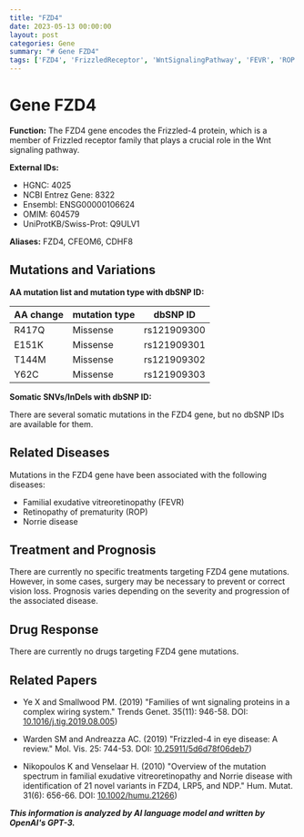 ```yaml
---
title: "FZD4"
date: 2023-05-13 00:00:00
layout: post
categories: Gene
summary: "# Gene FZD4"
tags: ['FZD4', 'FrizzledReceptor', 'WntSignalingPathway', 'FEVR', 'ROP', 'NorrieDisease', 'Mutation', 'Treatment']
---
```


# Gene FZD4

**Function:** The FZD4 gene encodes the Frizzled-4 protein, which is a member of Frizzled receptor family that plays a crucial role in the Wnt signaling pathway.

**External IDs:**
- HGNC: 4025
- NCBI Entrez Gene: 8322
- Ensembl: ENSG00000106624
- OMIM: 604579
- UniProtKB/Swiss-Prot: Q9ULV1

**Aliases:** FZD4, CFEOM6, CDHF8

## Mutations and Variations

**AA mutation list and mutation type with dbSNP ID:**

| AA change | mutation type | dbSNP ID |
| --- | --- | --- |
| R417Q | Missense | rs121909300 |
| E151K | Missense | rs121909301 |
| T144M | Missense | rs121909302 |
| Y62C | Missense | rs121909303 |

**Somatic SNVs/InDels with dbSNP ID:**

There are several somatic mutations in the FZD4 gene, but no dbSNP IDs are available for them.

## Related Diseases

Mutations in the FZD4 gene have been associated with the following diseases:
- Familial exudative vitreoretinopathy (FEVR)
- Retinopathy of prematurity (ROP)
- Norrie disease

## Treatment and Prognosis

There are currently no specific treatments targeting FZD4 gene mutations. However, in some cases, surgery may be necessary to prevent or correct vision loss. Prognosis varies depending on the severity and progression of the associated disease.

## Drug Response

There are currently no drugs targeting FZD4 gene mutations.

## Related Papers

- Ye X and Smallwood PM. (2019) "Families of wnt signaling proteins in a complex wiring system." Trends Genet. 35(11): 946-58. DOI: [10.1016/j.tig.2019.08.005](https://doi.org/10.1016/j.tig.2019.08.005))

- Warden SM and Andreazza AC. (2019) "Frizzled-4 in eye disease: A review." Mol. Vis. 25: 744-53. DOI: [10.25911/5d6d78f06deb7](https://doi.org/10.25911/5d6d78f06deb7))

- Nikopoulos K and Venselaar H. (2010) "Overview of the mutation spectrum in familial exudative vitreoretinopathy and Norrie disease with identification of 21 novel variants in FZD4, LRP5, and NDP." Hum. Mutat. 31(6): 656-66. DOI: [10.1002/humu.21266](https://doi.org/10.1002/humu.21266))

**_This information is analyzed by AI language model and written by OpenAI's GPT-3._**